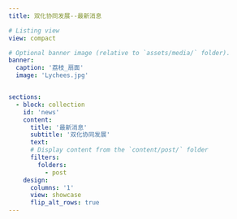 ```yaml
---
title: 双化协同发展--最新消息

# Listing view
view: compact

# Optional banner image (relative to `assets/media/` folder).
banner:
  caption: '荔枝_扇面'
  image: 'Lychees.jpg'


sections:
  - block: collection
    id: 'news'
    content:
      title: '最新消息'
      subtitle: '双化协同发展'
      text: 
      # Display content from the `content/post/` folder
      filters:
        folders:
          - post
    design:
      columns: '1'
      view: showcase
      flip_alt_rows: true
---
```



<i class="ai ai-doi ai-3x"></i>